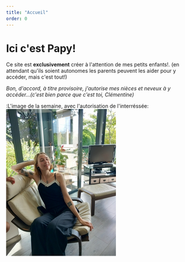 ```yaml
---
title: "Accueil"
order: 0
---
```

# Ici c'est Papy!

Ce site est **exclusivement** créer à l'attention de mes petits enfants!.
(en attendant qu'ils soient autonomes les parents peuvent les aider pour y accéder, mais c'est tout!) 

_Bon, d'accord, à titre provisoire, j'autorise mes nièces et neveux à y accéder...(c'est bien parce que c'est toi, Clémentine)_ 

:L'image de la semaine, avec l'autorisation de l'interréssée:
![Clémentine](/images/clem-.jpg) 